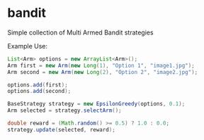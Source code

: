 bandit
======

Simple collection of Multi Armed Bandit strategies

Example Use:

```java
List<Arm> options = new ArrayList<Arm>();
Arm first = new Arm(new Long(1), "Option 1", "image1.jpg");
Arm second = new Arm(new Long(2), "Option 2", "image2.jpg");

options.add(first);
options.add(second);

BaseStrategy strategy = new EpsilonGreedy(options, 0.1);
Arm selected = strategy.selectArm();

double reward = (Math.random() >= 0.5) ? 1.0 : 0.0;
strategy.update(selected, reward);
```